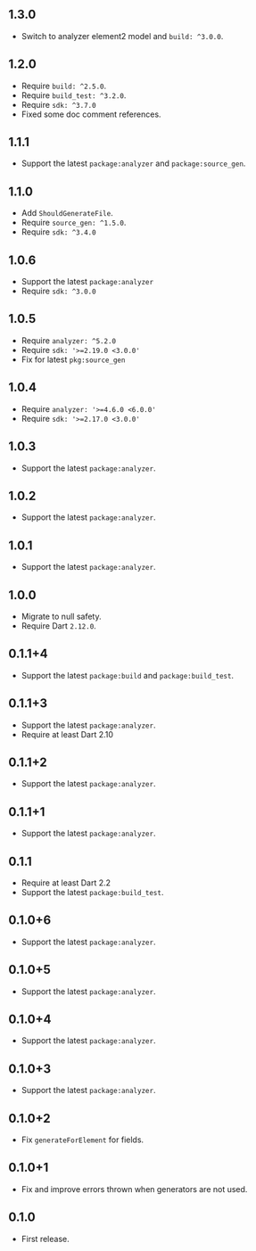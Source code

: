 ## 1.3.0

- Switch to analyzer element2 model and `build: ^3.0.0`.

## 1.2.0

- Require `build: ^2.5.0`.
- Require `build_test: ^3.2.0`.
- Require `sdk: ^3.7.0`
- Fixed some doc comment references.

## 1.1.1

- Support the latest `package:analyzer` and `package:source_gen`.

## 1.1.0

- Add `ShouldGenerateFile`.
- Require `source_gen: ^1.5.0`.
- Require `sdk: ^3.4.0`

## 1.0.6

- Support the latest `package:analyzer`
- Require `sdk: ^3.0.0`

## 1.0.5

- Require `analyzer: ^5.2.0`
- Require `sdk: '>=2.19.0 <3.0.0'`
- Fix for latest `pkg:source_gen`

## 1.0.4

- Require `analyzer: '>=4.6.0 <6.0.0'`
- Require `sdk: '>=2.17.0 <3.0.0'`

## 1.0.3

- Support the latest `package:analyzer`.

## 1.0.2

- Support the latest `package:analyzer`.

## 1.0.1

- Support the latest `package:analyzer`.

## 1.0.0

- Migrate to null safety.
- Require Dart `2.12.0`.

## 0.1.1+4

- Support the latest `package:build` and `package:build_test`.

## 0.1.1+3

- Support the latest `package:analyzer`.
- Require at least Dart 2.10

## 0.1.1+2

- Support the latest `package:analyzer`.

## 0.1.1+1

- Support the latest `package:analyzer`.

## 0.1.1

- Require at least Dart 2.2
- Support the latest `package:build_test`.

## 0.1.0+6

- Support the latest `package:analyzer`.

## 0.1.0+5

- Support the latest `package:analyzer`.

## 0.1.0+4

- Support the latest `package:analyzer`.

## 0.1.0+3

- Support the latest `package:analyzer`.

## 0.1.0+2

- Fix `generateForElement` for fields.

## 0.1.0+1

- Fix and improve errors thrown when generators are not used.

## 0.1.0

- First release.

